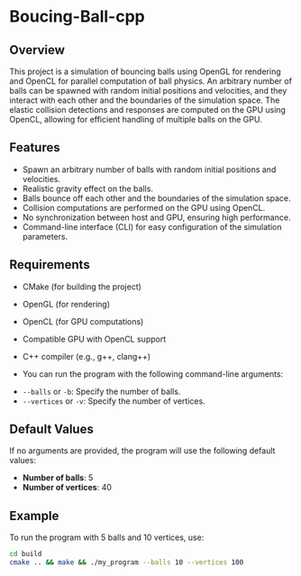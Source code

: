 # Boucing-Ball-cpp
## Overview

This project is a simulation of bouncing balls using OpenGL for rendering and OpenCL for parallel computation of ball physics. An arbitrary number of balls can be spawned with random initial positions and velocities, and they interact with each other and the boundaries of the simulation space. The elastic collision detections and responses are computed on the GPU using OpenCL, allowing for efficient handling of multiple balls on the GPU.

## Features

+ Spawn an arbitrary number of balls with random initial positions and velocities.
+ Realistic gravity effect on the balls.
+ Balls bounce off each other and the boundaries of the simulation space.
+ Collision computations are performed on the GPU using OpenCL.
+ No synchronization between host and GPU, ensuring high performance.
+ Command-line interface (CLI) for easy configuration of the simulation parameters.

## Requirements

+ CMake (for building the project)
+ OpenGL (for rendering)
+ OpenCL (for GPU computations)
+ Compatible GPU with OpenCL support
+ C++ compiler (e.g., g++, clang++)

+ You can run the program with the following command-line arguments:

- `--balls` or `-b`: Specify the number of balls.
- `--vertices` or `-v`: Specify the number of vertices.

## Default Values

If no arguments are provided, the program will use the following default values:
- **Number of balls**: 5
- **Number of vertices**: 40

## Example

To run the program with 5 balls and 10 vertices, use:

```bash
cd build
cmake .. && make && ./my_program --balls 10 --vertices 100
